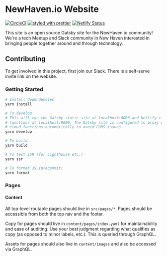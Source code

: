 # NewHaven.io Website

[![CircleCI](https://circleci.com/gh/a-trost/newhavenio.svg?style=svg)](https://circleci.com/gh/a-trost/newhavenio)
  [![styled with prettier](https://img.shields.io/badge/styled_with-prettier-ff69b4.svg)](https://github.com/prettier/prettier)
  [![Netlify Status](https://api.netlify.com/api/v1/badges/9fc179f1-e990-4301-a60f-4d0dedbcb593/deploy-status)](https://app.netlify.com/sites/fervent-kepler-18363b/deploys)

This site is an open source Gatsby site for the NewHaven.io community! We're a tech Meetup and Slack community in New Haven interested in bringing people together around and through technology.

## Contributing

To get involved in this project, first join our Slack. There is a self-serve invite link on the website.

### Getting Started

```bash
# Install dependencies
yarn install

# To develop
# This will run the Gatsby static site at localhost:8000 and Netlify cloud
# functions at localhost:9000. The Gatsby site is configured to proxy calls to
# cloud functions automatically to avoid CORS issues.
yarn develop

# To build
yarn build

# To test SSR (for Lighthouse etc.)
yarn ssr

# To format JS (precommit)
yarn format
```

### Pages

#### Content

All top-level routable pages should live in `src/pages/*`. Pages should be accessible from both the top nav and the footer.

Copy for pages should live in `content/pages/index.yaml` for maintainability and ease of auditing. Use your best judgment regarding what qualifies as copy (as opposed to minor labels, etc.). This is queried through GraphQL.

Assets for pages should also live in `content/images` and also be accessed via GraphQL.
